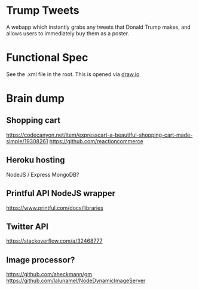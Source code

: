 # Trump Tweets

A webapp which instantly grabs any tweets that Donald Trump makes, and allows users to immediately buy them as a poster.

# Functional Spec

See the .xml file in the root. This is opened via [draw.io](http://www.draw.io)


# Brain dump

## Shopping cart
https://codecanyon.net/item/expresscart-a-beautiful-shopping-cart-made-simple/19308261
https://github.com/reactioncommerce

## Heroku hosting
NodeJS / Express
MongoDB?

## Printful API NodeJS wrapper
https://www.printful.com/docs/libraries

## Twitter API
https://stackoverflow.com/a/32468777

## Image processor?
https://github.com/aheckmann/gm
https://github.com/lalunamel/NodeDynamicImageServer
